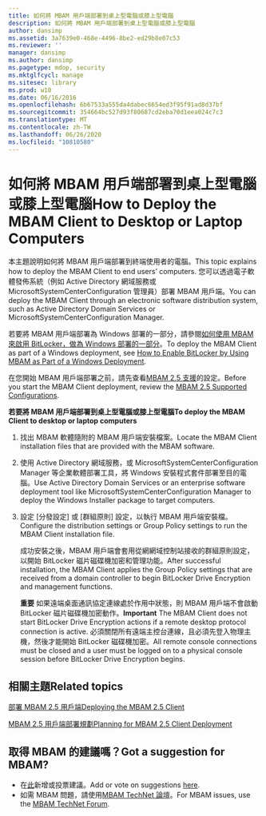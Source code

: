 ```yaml
---
title: 如何將 MBAM 用戶端部署到桌上型電腦或膝上型電腦
description: 如何將 MBAM 用戶端部署到桌上型電腦或膝上型電腦
author: dansimp
ms.assetid: 3a7639e0-468e-4496-8be2-ed29b8e07c53
ms.reviewer: ''
manager: dansimp
ms.author: dansimp
ms.pagetype: mdop, security
ms.mktglfcycl: manage
ms.sitesec: library
ms.prod: w10
ms.date: 06/16/2016
ms.openlocfilehash: 6b67533a555da4dabec6654ed3f95f91ad8d37bf
ms.sourcegitcommit: 354664bc527d93f80687cd2eba70d1eea024c7c3
ms.translationtype: MT
ms.contentlocale: zh-TW
ms.lasthandoff: 06/26/2020
ms.locfileid: "10810580"
---
```

# <span data-ttu-id="b27d1-103">如何將 MBAM 用戶端部署到桌上型電腦或膝上型電腦</span><span class="sxs-lookup"><span data-stu-id="b27d1-103">How to Deploy the MBAM Client to Desktop or Laptop Computers</span></span>


<span data-ttu-id="b27d1-104">本主題說明如何將 MBAM 用戶端部署到終端使用者的電腦。</span><span class="sxs-lookup"><span data-stu-id="b27d1-104">This topic explains how to deploy the MBAM Client to end users’ computers.</span></span> <span data-ttu-id="b27d1-105">您可以透過電子軟體發佈系統（例如 Active Directory 網域服務或 MicrosoftSystemCenterConfiguration 管理員）部署 MBAM 用戶端。</span><span class="sxs-lookup"><span data-stu-id="b27d1-105">You can deploy the MBAM Client through an electronic software distribution system, such as Active Directory Domain Services or MicrosoftSystemCenterConfiguration Manager.</span></span>

<span data-ttu-id="b27d1-106">若要將 MBAM 用戶端部署為 Windows 部署的一部分，請參閱[如何使用 MBAM 來啟用 BitLocker，做為 Windows 部署的一部分](how-to-enable-bitlocker-by-using-mbam-as-part-of-a-windows-deploymentmbam-25.md)。</span><span class="sxs-lookup"><span data-stu-id="b27d1-106">To deploy the MBAM Client as part of a Windows deployment, see [How to Enable BitLocker by Using MBAM as Part of a Windows Deployment](how-to-enable-bitlocker-by-using-mbam-as-part-of-a-windows-deploymentmbam-25.md).</span></span>

<span data-ttu-id="b27d1-107">在您開始 MBAM 用戶端部署之前，請先查看[MBAM 2.5 支援](mbam-25-supported-configurations.md)的設定。</span><span class="sxs-lookup"><span data-stu-id="b27d1-107">Before you start the MBAM Client deployment, review the [MBAM 2.5 Supported Configurations](mbam-25-supported-configurations.md).</span></span>

**<span data-ttu-id="b27d1-108">若要將 MBAM 用戶端部署到桌上型電腦或膝上型電腦</span><span class="sxs-lookup"><span data-stu-id="b27d1-108">To deploy the MBAM Client to desktop or laptop computers</span></span>**

1.  <span data-ttu-id="b27d1-109">找出 MBAM 軟體隨附的 MBAM 用戶端安裝檔案。</span><span class="sxs-lookup"><span data-stu-id="b27d1-109">Locate the MBAM Client installation files that are provided with the MBAM software.</span></span>

2.  <span data-ttu-id="b27d1-110">使用 Active Directory 網域服務，或 MicrosoftSystemCenterConfiguration Manager 等企業軟體部署工具，將 Windows 安裝程式套件部署至目的電腦。</span><span class="sxs-lookup"><span data-stu-id="b27d1-110">Use Active Directory Domain Services or an enterprise software deployment tool like MicrosoftSystemCenterConfiguration Manager to deploy the Windows Installer package to target computers.</span></span>

3.  <span data-ttu-id="b27d1-111">設定 [分發設定] 或 [群組原則] 設定，以執行 MBAM 用戶端安裝檔。</span><span class="sxs-lookup"><span data-stu-id="b27d1-111">Configure the distribution settings or Group Policy settings to run the MBAM Client installation file.</span></span>

    <span data-ttu-id="b27d1-112">成功安裝之後，MBAM 用戶端會套用從網網域控制站接收的群組原則設定，以開始 BitLocker 磁片磁碟機加密和管理功能。</span><span class="sxs-lookup"><span data-stu-id="b27d1-112">After successful installation, the MBAM Client applies the Group Policy settings that are received from a domain controller to begin BitLocker Drive Encryption and management functions.</span></span>

    <span data-ttu-id="b27d1-113">**重要** 如果遠端桌面通訊協定連線處於作用中狀態，則 MBAM 用戶端不會啟動 BitLocker 磁片磁碟機加密動作。</span><span class="sxs-lookup"><span data-stu-id="b27d1-113">**Important** The MBAM Client does not start BitLocker Drive Encryption actions if a remote desktop protocol connection is active.</span></span> <span data-ttu-id="b27d1-114">必須關閉所有遠端主控台連線，且必須先登入物理主機，然後才能開始 BitLocker 磁碟機加密。</span><span class="sxs-lookup"><span data-stu-id="b27d1-114">All remote console connections must be closed and a user must be logged on to a physical console session before BitLocker Drive Encryption begins.</span></span>

     


## <span data-ttu-id="b27d1-115">相關主題</span><span class="sxs-lookup"><span data-stu-id="b27d1-115">Related topics</span></span>
[<span data-ttu-id="b27d1-116">部署 MBAM 2.5 用戶端</span><span class="sxs-lookup"><span data-stu-id="b27d1-116">Deploying the MBAM 2.5 Client</span></span>](deploying-the-mbam-25-client.md)

[<span data-ttu-id="b27d1-117">MBAM 2.5 用戶端部署規劃</span><span class="sxs-lookup"><span data-stu-id="b27d1-117">Planning for MBAM 2.5 Client Deployment</span></span>](planning-for-mbam-25-client-deployment.md)

 

## <span data-ttu-id="b27d1-118">取得 MBAM 的建議嗎？</span><span class="sxs-lookup"><span data-stu-id="b27d1-118">Got a suggestion for MBAM?</span></span>
- <span data-ttu-id="b27d1-119">在[此](http://mbam.uservoice.com/forums/268571-microsoft-bitlocker-administration-and-monitoring)新增或投票建議。</span><span class="sxs-lookup"><span data-stu-id="b27d1-119">Add or vote on suggestions [here](http://mbam.uservoice.com/forums/268571-microsoft-bitlocker-administration-and-monitoring).</span></span> 
- <span data-ttu-id="b27d1-120">如需 MBAM 問題，請使用[MBAM TechNet 論壇](https://social.technet.microsoft.com/Forums/home?forum=mdopmbam)。</span><span class="sxs-lookup"><span data-stu-id="b27d1-120">For MBAM issues, use the [MBAM TechNet Forum](https://social.technet.microsoft.com/Forums/home?forum=mdopmbam).</span></span> 






